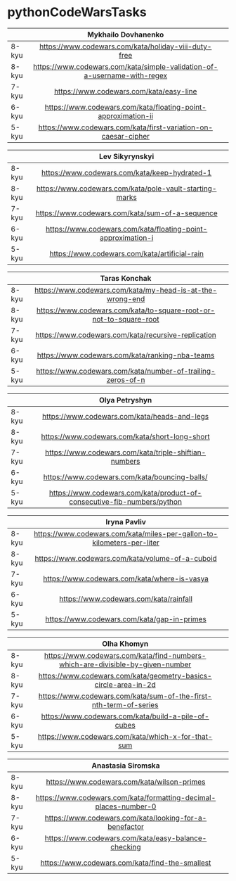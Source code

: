 # pythonCodeWarsTasks
|         |  Mykhailo Dovhanenko        |   |
| -------------- |:-------------:| -----:|
|   8-kyu | https://www.codewars.com/kata/holiday-viii-duty-free |
|   8-kyu | https://www.codewars.com/kata/simple-validation-of-a-username-with-regex |
|   7-kyu | https://www.codewars.com/kata/easy-line |
|   6-kyu | https://www.codewars.com/kata/floating-point-approximation-ii |
|   5-kyu | https://www.codewars.com/kata/first-variation-on-caesar-cipher |


|         |  Lev Sikyrynskyi        |   |
| -------------- |:-------------:| -----:|
|   8-kyu | https://www.codewars.com/kata/keep-hydrated-1 |
|   8-kyu | https://www.codewars.com/kata/pole-vault-starting-marks |
|   7-kyu | https://www.codewars.com/kata/sum-of-a-sequence |
|   6-kyu | https://www.codewars.com/kata/floating-point-approximation-i |
|   5-kyu | https://www.codewars.com/kata/artificial-rain |


| | Taras Konchak | |
| -------------- |:-------------:| -----:|
| 8-kyu | https://www.codewars.com/kata/my-head-is-at-the-wrong-end |
| 8-kyu | https://www.codewars.com/kata/to-square-root-or-not-to-square-root |
| 7-kyu | https://www.codewars.com/kata/recursive-replication |
| 6-kyu | https://www.codewars.com/kata/ranking-nba-teams |
| 5-kyu | https://www.codewars.com/kata/number-of-trailing-zeros-of-n |


|         |  Olya Petryshyn        |   |
| -------------- |:-------------:| -----:|
|   8-kyu | https://www.codewars.com/kata/heads-and-legs |
|   8-kyu | https://www.codewars.com/kata/short-long-short |
|   7-kyu | https://www.codewars.com/kata/triple-shiftian-numbers |
|   6-kyu | https://www.codewars.com/kata/bouncing-balls/ |
|   5-kyu | https://www.codewars.com/kata/product-of-consecutive-fib-numbers/python |


|   |    Iryna Pavliv         |    |
|------|:--------------:|-----------:|
|8-kyu |https://www.codewars.com/kata/miles-per-gallon-to-kilometers-per-liter |
|8-kyu |https://www.codewars.com/kata/volume-of-a-cuboid   |
|7-kyu |https://www.codewars.com/kata/where-is-vasya   |
|6-kyu |https://www.codewars.com/kata/rainfall |
|5-kyu |https://www.codewars.com/kata/gap-in-primes |


|   |    Olha Khomyn         |    |
|------|:--------------:|-----------:|
|8-kyu |https://www.codewars.com/kata/find-numbers-which-are-divisible-by-given-number |
|8-kyu |https://www.codewars.com/kata/geometry-basics-circle-area-in-2d   |
|7-kyu |https://www.codewars.com/kata/sum-of-the-first-nth-term-of-series   |
|6-kyu |https://www.codewars.com/kata/build-a-pile-of-cubes |
|5-kyu |https://www.codewars.com/kata/which-x-for-that-sum |


|   |    Anastasia Siromska         |    |
|------|:--------------:|-----------:|
|8-kyu |https://www.codewars.com/kata/wilson-primes |
|8-kyu |https://www.codewars.com/kata/formatting-decimal-places-number-0   |
|7-kyu |https://www.codewars.com/kata/looking-for-a-benefactor    |
|6-kyu |https://www.codewars.com/kata/easy-balance-checking |
|5-kyu |https://www.codewars.com/kata/find-the-smallest |